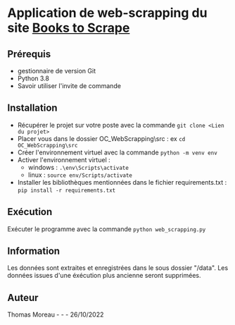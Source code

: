 # Application de web-scrapping du site [Books to Scrape](http://books.toscrape.com/index.html)

## Prérequis 
  - gestionnaire de version Git
  - Python 3.8 
  - Savoir utiliser l'invite de commande 
  
## Installation 
  - Récupérer le projet sur votre poste avec la commande `git clone <Lien du projet>`
  - Placer vous dans le dossier OC_WebScrapping\src : ex `cd OC_WebScrapping\src`
  - Créer l'environnement virtuel avec la commande `python -m venv env`
  - Activer l'environnement virtuel : 
    - windows : `.\env\Scripts\activate`
    - linux : `source env/Scripts/activate`
  - Installer les bibliothèques mentionnées dans le fichier requirements.txt : `pip install -r requirements.txt` 
 
## Exécution
 Exécuter le programme avec la commande `python web_scrapping.py` 
  
## Information 
Les données sont extraites et enregistrées dans le sous dossier "/data". Les données issues d'une éxécution plus ancienne seront supprimées. 

## Auteur 
Thomas Moreau - - - 26/10/2022

